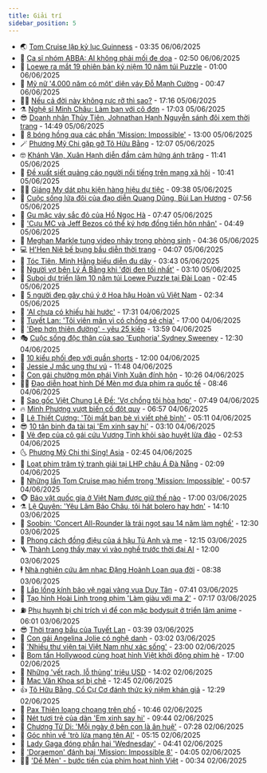```yaml
---
title: Giải trí
sidebar_position: 5
---
```


<!-- vnexpress-giai-tri:START -->
- 🌏 [Tom Cruise lập kỷ lục Guinness](https://vnexpress.net/tom-cruise-lap-ky-luc-guinness-4895220.html) - 03:35 06/06/2025
- 💫 [Ca sĩ nhóm ABBA: AI không phải mối đe dọa](https://vnexpress.net/ca-si-nhom-abba-ai-khong-phai-moi-de-doa-4894965.html) - 02:50 06/06/2025
- 🌮 [Loewe ra mắt 19 phiên bản kỷ niệm 10 năm túi Puzzle](https://vnexpress.net/loewe-ra-mat-19-phien-ban-ky-niem-10-nam-tui-puzzle-4890823.html) - 01:00 06/06/2025
- 🧠 [Mỹ nữ &#39;4.000 năm có một&#39; diện váy Đỗ Mạnh Cường](https://vnexpress.net/my-nu-4-000-nam-co-mot-dien-vay-do-manh-cuong-4895179.html) - 00:47 06/06/2025
- 👨‍🏫 [Nếu cả đời này không rực rỡ thì sao?](https://vnexpress.net/neu-ca-doi-nay-khong-ruc-ro-thi-sao-4894988.html) - 17:16 05/06/2025
- ⚗️ [Nghệ sĩ Minh Châu: Làm bạn với cô đơn](https://vnexpress.net/nghe-si-minh-chau-lam-ban-voi-co-don-4894441.html) - 17:03 05/06/2025
- 😎 [Doanh nhân Thủy Tiên, Johnathan Hạnh Nguyễn sánh đôi xem thời trang](https://vnexpress.net/doanh-nhan-thuy-tien-johnathan-hanh-nguyen-sanh-doi-xem-thoi-trang-4895119.html) - 14:49 05/06/2025
- 🫣 [8 bóng hồng qua các phần &#39;Mission: Impossible&#39;](https://vnexpress.net/8-bong-hong-qua-cac-phan-mission-impossible-4894369.html) - 13:00 05/06/2025
- 🪄 [Phương Mỹ Chi gặp gỡ Tô Hữu Bằng](https://vnexpress.net/phuong-my-chi-gap-go-to-huu-bang-4895060.html) - 12:07 05/06/2025
- 🤓 [Khánh Vân, Xuân Hạnh diễn đầm cảm hứng ánh trăng](https://vnexpress.net/khanh-van-xuan-hanh-dien-dam-cam-hung-anh-trang-4895062.html) - 11:41 05/06/2025
- 🫶 [Đề xuất siết quảng cáo người nổi tiếng trên mạng xã hội](https://vnexpress.net/de-xuat-siet-quang-cao-nguoi-noi-tieng-tren-mang-xa-hoi-4895057.html) - 10:41 05/06/2025
- 🧑‍🏫 [Giáng My dát phụ kiện hàng hiệu dự tiệc](https://vnexpress.net/giang-my-dat-phu-kien-hang-hieu-du-tiec-4894880.html) - 09:38 05/06/2025
- 🦄 [Cuộc sống lứa đôi của đạo diễn Quang Dũng, Bùi Lan Hương](https://vnexpress.net/cuoc-song-lua-doi-cua-dao-dien-quang-dung-bui-lan-huong-4894186.html) - 07:56 05/06/2025
- 💫 [Gu mặc váy sắc đỏ của Hồ Ngọc Hà](https://vnexpress.net/gu-mac-vay-sac-do-cua-ho-ngoc-ha-4894661.html) - 07:47 05/06/2025
- 🎊 [&#39;Cựu MC và Jeff Bezos có thể ký hợp đồng tiền hôn nhân&#39;](https://vnexpress.net/cuu-mc-va-jeff-bezos-co-the-ky-hop-dong-tien-hon-nhan-4893866.html) - 04:49 05/06/2025
- 👹 [Meghan Markle tung video nhảy trong phòng sinh](https://vnexpress.net/meghan-markle-tung-video-nhay-trong-phong-sinh-4894712.html) - 04:36 05/06/2025
- 💻 [H&#39;Hen Niê bế bụng bầu diễn thời trang](https://vnexpress.net/h-hen-nie-be-bung-bau-dien-thoi-trang-4894731.html) - 04:07 05/06/2025
- 🤡 [Tóc Tiên, Minh Hằng biểu diễn đu dây](https://vnexpress.net/toc-tien-minh-hang-bieu-dien-du-day-4894744.html) - 03:43 05/06/2025
- 🥰 [Người vợ bên Lý Á Bằng khi &#39;đời đen tối nhất&#39;](https://vnexpress.net/nguoi-vo-ben-ly-a-bang-khi-doi-den-toi-nhat-4894704.html) - 03:10 05/06/2025
- 🚀 [Suboi dự triển lãm 10 năm túi Loewe Puzzle tại Đài Loan](https://vnexpress.net/suboi-du-trien-lam-10-nam-tui-loewe-puzzle-tai-dai-loan-4894747.html) - 02:45 05/06/2025
- 📝 [5 người đẹp gây chú ý ở Hoa hậu Hoàn vũ Việt Nam](https://vnexpress.net/5-nguoi-dep-gay-chu-y-o-hoa-hau-hoan-vu-viet-nam-4894471.html) - 02:34 05/06/2025
- 🐲 [&#39;AI chưa có khiếu hài hước&#39;](https://vnexpress.net/ai-chua-co-khieu-hai-huoc-4894594.html) - 17:31 04/06/2025
- 🎃 [Tuyết Lan: &#39;Tôi viên mãn vì có chồng sẻ chia&#39;](https://vnexpress.net/tuyet-lan-toi-vien-man-vi-co-chong-se-chia-4894392.html) - 17:00 04/06/2025
- 🤠 [&#39;Đẹp hơn thiên đường&#39; - yêu 25 kiếp](https://vnexpress.net/giai-tri/phim/thu-vien-phim/heavenly-ever-after-808) - 13:59 04/06/2025
- 🎭 [Cuộc sống độc thân của sao &#39;Euphoria&#39; Sydney Sweeney](https://vnexpress.net/cuoc-song-doc-than-cua-sao-euphoria-sydney-sweeney-4893331.html) - 12:30 04/06/2025
- 🧰 [10 kiểu phối đẹp với quần shorts](https://vnexpress.net/10-kieu-phoi-dep-voi-quan-shorts-4887459.html) - 12:00 04/06/2025
- 🦍 [Jessie J mắc ung thư vú](https://vnexpress.net/jessie-j-mac-ung-thu-vu-4894570.html) - 11:48 04/06/2025
- 🌝 [Con gái chưởng môn phái Vịnh Xuân đính hôn](https://vnexpress.net/con-gai-chuong-mon-phai-vinh-xuan-dinh-hon-4894567.html) - 10:26 04/06/2025
- 🧑‍💻 [Đạo diễn hoạt hình Dế Mèn mơ đưa phim ra quốc tế](https://vnexpress.net/dao-dien-hoat-hinh-de-men-mo-dua-phim-ra-quoc-te-4893756.html) - 08:46 04/06/2025
- 🥸 [Sao gốc Việt Chung Lệ Đề: &#39;Vợ chồng tôi hòa hợp&#39;](https://vnexpress.net/sao-goc-viet-chung-le-de-vo-chong-toi-hoa-hop-4894371.html) - 07:49 04/06/2025
- 🔥 [Minh Phượng vượt biến cố đột quỵ](https://vnexpress.net/minh-phuong-vuot-bien-co-dot-quy-4894147.html) - 06:57 04/06/2025
- 🐎 [Lê Thiết Cương: &#39;Tôi mất bạn bè vì viết phê bình&#39;](https://vnexpress.net/le-thiet-cuong-toi-mat-ban-be-vi-viet-phe-binh-4894060.html) - 05:11 04/06/2025
- 😎 [10 tân binh đa tài tại &#39;Em xinh say hi&#39;](https://vnexpress.net/10-tan-binh-da-tai-tai-em-xinh-say-hi-4894196.html) - 03:10 04/06/2025
- 🦄 [Vẻ đẹp của cô gái cứu Vương Tinh khỏi sào huyệt lừa đảo](https://vnexpress.net/ve-dep-cua-co-gai-cuu-vuong-tinh-khoi-sao-huyet-lua-dao-4894257.html) - 02:53 04/06/2025
- 🌜 [Phương Mỹ Chi thi Sing! Asia](https://vnexpress.net/phuong-my-chi-thi-sing-asia-4894178.html) - 02:45 04/06/2025
- 🚦 [Loạt phim trăm tỷ tranh giải tại LHP châu Á Đà Nẵng](https://vnexpress.net/loat-phim-tram-ty-tranh-giai-tai-lhp-chau-a-da-nang-4894189.html) - 02:09 04/06/2025
- 🧐 [Những lần Tom Cruise mạo hiểm trong &#39;Mission: Impossible&#39;](https://vnexpress.net/nhung-lan-tom-cruise-mao-hiem-trong-mission-impossible-4894091.html) - 00:57 04/06/2025
- 🐵 [Bảo vật quốc gia ở Việt Nam được giữ thế nào](https://vnexpress.net/bao-vat-quoc-gia-o-viet-nam-duoc-giu-the-nao-4890599.html) - 17:00 03/06/2025
- ⚗️ [Lệ Quyên: &#39;Yêu Lâm Bảo Châu, tôi hát bolero hay hơn&#39;](https://vnexpress.net/le-quyen-yeu-lam-bao-chau-toi-hat-bolero-hay-hon-4894126.html) - 14:10 03/06/2025
- 👺 [Soobin: &#39;Concert All-Rounder là trái ngọt sau 14 năm làm nghề&#39;](https://vnexpress.net/soobin-concert-all-rounder-la-trai-ngot-sau-14-nam-lam-nghe-4893637.html) - 12:30 03/06/2025
- 🌊 [Phong cách đồng điệu của á hậu Tú Anh và mẹ](https://vnexpress.net/phong-cach-dong-dieu-cua-a-hau-tu-anh-va-me-4892512.html) - 12:15 03/06/2025
- 🪜 [Thành Long thấy may vì vào nghề trước thời đại AI](https://vnexpress.net/thanh-long-thay-may-vi-vao-nghe-truoc-thoi-dai-ai-4893939.html) - 12:00 03/06/2025
- 🕴 [Nhà nghiên cứu âm nhạc Đặng Hoành Loan qua đời](https://vnexpress.net/nha-nghien-cuu-am-nhac-dang-hoanh-loan-qua-doi-4893990.html) - 08:38 03/06/2025
- 💃 [Lắp lồng kính bảo vệ ngai vàng vua Duy Tân](https://vnexpress.net/lap-long-kinh-bao-ve-ngai-vang-vua-duy-tan-4893945.html) - 07:41 03/06/2025
- 🦄 [Tạo hình Hoài Linh trong phim &#39;Làm giàu với ma 2&#39;](https://vnexpress.net/tao-hinh-hoai-linh-trong-phim-lam-giau-voi-ma-2-4893919.html) - 07:17 03/06/2025
- ⛽️ [Phụ huynh bị chỉ trích vì để con mặc bodysuit ở triển lãm anime](https://vnexpress.net/phu-huynh-bi-chi-trich-vi-de-con-mac-bodysuit-o-trien-lam-anime-4893803.html) - 06:01 03/06/2025
- 😎 [Thời trang bầu của Tuyết Lan](https://vnexpress.net/thoi-trang-bau-cua-tuyet-lan-4891879.html) - 03:39 03/06/2025
- 🌊 [Con gái Angelina Jolie có nghệ danh](https://vnexpress.net/con-gai-angelina-jolie-co-nghe-danh-4893749.html) - 03:02 03/06/2025
- 🐲 [&#39;Nhiều thư viện tại Việt Nam như xác sống&#39;](https://vnexpress.net/nhieu-thu-vien-tai-viet-nam-nhu-xac-song-4893373.html) - 23:00 02/06/2025
- 💂 [Bom tấn Hollywood cùng hoạt hình Việt khởi động phim hè](https://vnexpress.net/bom-tan-hollywood-cung-hoat-hinh-viet-khoi-dong-phim-he-4893222.html) - 17:00 02/06/2025
- 🙉 [Những &#39;vết rạch, lỗ thủng&#39; triệu USD](https://vnexpress.net/nhung-vet-rach-lo-thung-trieu-usd-4892548.html) - 14:02 02/06/2025
- 💪 [Mạc Văn Khoa sợ bị chê](https://vnexpress.net/mac-van-khoa-so-bi-che-4893612.html) - 12:45 02/06/2025
- 👍 [Tô Hữu Bằng, Cổ Cự Cơ đánh thức kỷ niệm khán giả](https://vnexpress.net/to-huu-bang-co-cu-co-danh-thuc-ky-niem-khan-gia-4893460.html) - 12:29 02/06/2025
- 💪 [Pax Thiên loạng choạng trên phố](https://vnexpress.net/pax-thien-loang-choang-tren-pho-4893588.html) - 10:46 02/06/2025
- 💄 [Nét tươi trẻ của dàn &#39;Em xinh say hi&#39;](https://vnexpress.net/net-tuoi-tre-cua-dan-em-xinh-say-hi-4893469.html) - 09:44 02/06/2025
- 🦩 [Chương Tử Di: &#39;Mỗi ngày ở bên con là ân huệ&#39;](https://vnexpress.net/chuong-tu-di-moi-ngay-o-ben-con-la-an-hue-4893387.html) - 07:28 02/06/2025
- 🥸 [Góc nhìn về &#39;trò lừa mang tên AI&#39;](https://vnexpress.net/goc-nhin-ve-tro-lua-mang-ten-ai-4893312.html) - 05:15 02/06/2025
- 🧰 [Lady Gaga đóng phần hai &#39;Wednesday&#39;](https://vnexpress.net/lady-gaga-dong-phan-hai-wednesday-4893225.html) - 04:41 02/06/2025
- 💼 [&#39;Doraemon&#39; đánh bại &#39;Mission: Impossible 8&#39;](https://vnexpress.net/doraemon-danh-bai-mission-impossible-8-4893340.html) - 04:05 02/06/2025
- 🧑‍💻 [&#39;Dế Mèn&#39; - bước tiến của phim hoạt hình Việt](https://vnexpress.net/de-men-buoc-tien-cua-phim-hoat-hinh-viet-4892388.html) - 00:34 02/06/2025<!-- vnexpress-giai-tri:END -->
